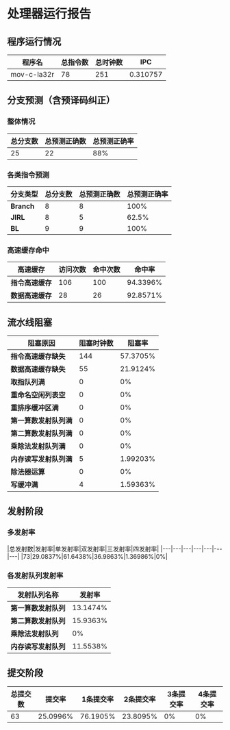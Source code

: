 # 处理器运行报告
## 程序运行情况
|程序名|总指令数|总时钟数|IPC|
|---|---|---|---|
|mov-c-la32r|78|251|0.310757|

## 分支预测（含预译码纠正）
### 整体情况
|总分支数|总预测正确数|总预测正确率|
|---|---|---|
|25|22|88%|

### 各类指令预测
|分支类型|总分支数|总预测正确数|总预测正确率|
|---|---|---|---|
|**Branch**| 8 | 8 | 100%|
|**JIRL**| 8 | 5 | 62.5%|
|**BL**| 9 | 9 | 100%|

### 高速缓存命中
|高速缓存|访问次数|命中次数|命中率|
|---|---|---|---|
|**指令高速缓存**| 106 | 100 | 94.3396%|
|**数据高速缓存**| 28 | 26 | 92.8571%|
## 流水线阻塞
|阻塞原因|阻塞时钟数|阻塞率|
|---|---|---|
|**指令高速缓存缺失**| 144 | 57.3705%|
|**数据高速缓存缺失**| 55 | 21.9124%|
|**取指队列满**| 0 | 0%|
|**重命名空闲列表空**|0 | 0%|
|**重排序缓冲区满**|0 | 0%|
|**第一算数发射队列满**|0 | 0%|
|**第二算数发射队列满**|0 | 0%|
|**乘除法发射队列满**|0 | 0%|
|**内存读写发射队列满**|5 | 1.99203%|
|**除法器运算**|0 | 0%|
|**写缓冲满**|4 | 1.59363%|

## 发射阶段
### 多发射率
|总发射数|发射率|单发射率|双发射率|三发射率|四发射率|
|---|---|---|---|---|---|---|
|73|29.0837%|61.6438%|36.9863%|1.36986%|0%|

### 各发射队列发射率
|发射队列名称|发射率|
|---|---|
|**第一算数发射队列**|13.1474%|
|**第二算数发射队列**|15.9363%|
|**乘除法发射队列**|0%|
|**内存读写发射队列**|11.5538%|

## 提交阶段
|总提交数|提交率|1条提交率|2条提交率|3条提交率|4条提交率|
|---|---|---|---|---|---|
|63|25.0996%|76.1905%|23.8095%|0%|0%|
